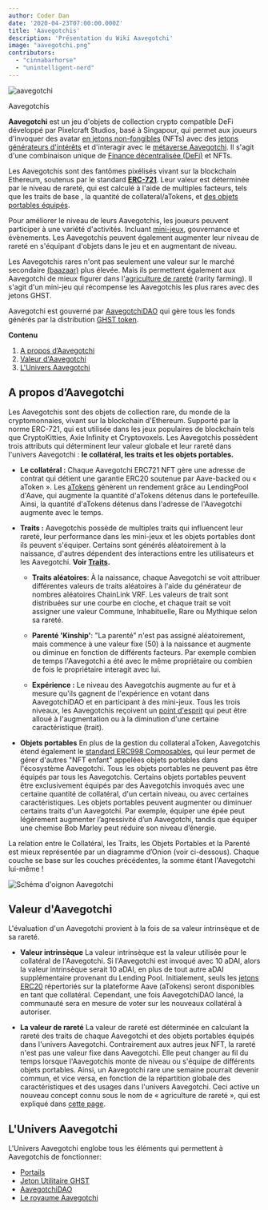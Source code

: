 ```yaml
---
author: Coder Dan
date: '2020-04-23T07:00:00.000Z'
title: 'Aavegotchis'
description: 'Présentation du Wiki Aavegotchi'
image: "aavegotchi.png"
contributors:
  - "cinnabarhorse"
  - "unintelligent-nerd"
---
```


<div class="headerImageContainer">
<img class="headerImage" src="/aavegotchi.png" alt="aavegotchi" />
<p class="headerImageText">Aavegotchis</p>
</div>

**Aavegotchi** est un jeu d'objets de collection crypto compatible DeFi développé par Pixelcraft Studios, basé à Singapour, qui permet aux joueurs d'invoquer des avatar [en jetons non-fongibles](/glossary#non-fungible-token) (NFTs) avec des [jetons générateurs d'intérêts](/spirit-force) et d'interagir avec le [métaverse Aavegotchi](/gotchiverse). Il s'agit d'une combinaison unique de [Finance décentralisée (DeFi)](/glossary#defi-101) et NFTs.

Les Aavegotchis sont des fantômes pixélisés vivant sur la blockchain Ethereum, soutenus par le standard [**ERC-721**](/glossary#erc-721). Leur valeur est déterminée par le niveau de rareté, qui est calculé à l'aide de multiples facteurs, tels que les traits de base [](/traits), la quantité de collateral/aTokens, et [des objets portables équipés](/wearables).

Pour améliorer le niveau de leurs Aavegotchis, les joueurs peuvent participer à une variété d'activités. Incluant [mini-jeux](/minigames), gouvernance et évènements. Les Aavegotchis peuvent également augmenter leur niveau de rareté en s'équipant d'objets dans le jeu et en augmentant de niveau.

Les Aavegotchis rares n'ont pas seulement une valeur sur le marché secondaire [(baazaar)](/baazaar) plus élevée. Mais ils permettent également aux Aavegotchi de mieux figurer dans l'[agriculture de rareté](/rarity-farming) (rarity farming). Il s'agit d'un mini-jeu qui récompense les Aavegotchis les plus rares avec des jetons GHST.

Aavegotchi est gouverné par [AavegotchiDAO](/dao) qui gère tous les fonds générés par la distribution [GHST token](/ghst).

<div class="contentsBox">

**Contenu**

<ol>
<li><a href=#about-aavegotchis>A propos d’Aavegotchi</a></li>
<li><a href=#aavegotchi-value>Valeur d'Aavegotchi</a></li>
<li><a href=#the-aavegotchi-universe>L'Univers Aavegotchi</a></li>
</ol>

</div>

## A propos d’Aavegotchi
Les Aavegotchis sont des objets de collection rare, du monde de la cryptomonnaies, vivant sur la blockchain d'Ethereum. Supporté par la norme ERC-721, qui est utilisée dans les jeux populaires de blockchain tels que CryptoKitties, Axie Infinity et Cryptovoxels. Les Aavegotchis possèdent trois attributs qui déterminent leur valeur globale et leur rareté dans l'univers Aavegotchi : **le collatéral, les traits et les objets portables.**

*  **Le collatéral :** Chaque Aavegotchi ERC721 NFT gère une adresse de contrat qui détient une garantie ERC20 soutenue par Aave-backed ou « aToken ». Les [aTokens](/spirit-force) génèrent un rendement grâce au LendingPool d'Aave, qui augmente la quantité d'aTokens détenus dans le portefeuille. Ainsi, la quantité d'aTokens détenus dans l'adresse de l'Aavegotchi augmente avec le temps.


*  **Traits :** Aavegotchis possède de multiples traits qui influencent leur rareté, leur performance dans les mini-jeux et les objets portables dont ils peuvent s'équiper. Certains sont générés aléatoirement à la naissance, d'autres dépendent des interactions entre les utilisateurs et les Aavegotchi. **Voir [Traits](/traits).**

    * **Traits aléatoires**: À la naissance, chaque Aavegotchi se voit attribuer différentes valeurs de traits aléatoires à l'aide du générateur de nombres aléatoires ChainLink VRF. Les valeurs de trait sont distribuées sur une courbe en cloche, et chaque trait se voit assigner une valeur Commune, Inhabituelle, Rare ou Mythique selon sa rareté.

    *  **Parenté 'Kinship'**: "La parenté" n'est pas assigné aléatoirement, mais commence à une valeur fixe (50) à la naissance et augmente ou diminue en fonction de différents facteurs. Par exemple combien de temps l'Aavegotchi a été avec le même propriétaire ou combien de fois le propriétaire interagit avec lui.

    *  **Expérience :** Le niveau des Aavegotchis augmente au fur et à mesure qu'ils gagnent de l'expérience en votant dans AavegotchiDAO et en participant à des mini-jeux. Tous les trois niveaux, les Aavegotchis reçoivent un [point d'esprit](/glossary#spirit-point) qui peut être alloué à l'augmentation ou à la diminution d'une certaine caractéristique (trait).

* **Objets portables** En plus de la gestion du collateral aToken, Aavegotchis étend également le [standard ERC998 Composables](/glossary#erc-998), qui leur permet de gérer d'autres "NFT enfant" appelées objets portables dans l'écosystème Aavegotchi. Tous les objets portables ne peuvent pas être équipés par tous les Aavegotchis. Certains objets portables peuvent être exclusivement équipés par des Aavegotchis invoqués avec une certaine quantité de collatéral, d'un certain niveau, ou avec certaines caractéristiques. Les objets portables peuvent augmenter ou diminuer certains traits d'un Aavegotchi. Par exemple, équiper une épée peut légèrement augmenter l’agressivité d’un Aavegotchi, tandis que équiper une chemise Bob Marley peut réduire son niveau d’énergie.

La relation entre le Collatéral, les Traits, les Objets Portables et la Parenté est mieux représentée par un diagramme d’Onion (voir ci-dessous). Chaque couche se base sur les couches précédentes, la somme étant l'Aavegotchi lui-même !

<img class = "bodyImage" src = "/introduction/aavegotchi-onion-diagram.png" alt = "Schéma d'oignon Aavegotchi" />

## Valeur d'Aavegotchi
L'évaluation d'un Aavegotchi provient à la fois de sa valeur intrinsèque et de sa rareté.

* **Valeur intrinsèque** La valeur intrinsèque est la valeur utilisée pour le collatéral de l'Aavegotchi. Si l'Aavegotchi est invoqué avec 10 aDAI, alors la valeur intrinsèque serait 10 aDAI, en plus de tout autre aDAI supplémentaire provenant du Lending Pool. Initialement, seuls les [jetons ERC20](/glossary#erc-20) répertoriés sur la plateforme Aave (aTokens) seront disponibles en tant que collatéral. Cependant, une fois AavegotchiDAO lancé, la communauté sera en mesure de voter sur les nouveaux collatéral à autoriser.

* **La valeur de rareté** La valeur de rareté est déterminée en calculant la rareté des traits de chaque Aavegotchi et des objets portables équipés dans l'univers Aavegotchi. Contrairement aux autres jeux NFT, la rareté n'est pas une valeur fixe dans Aavegotchi. Elle peut changer au fil du temps lorsque l'Aavegotchis monte de niveau ou s'équipe de différents objets portables. Ainsi, un Aavegotchi rare une semaine pourrait devenir commun, et vice versa, en fonction de la répartition globale des caractéristiques et des usages dans l'univers Aavegotchi. Ceci active un nouveau concept connu sous le nom de « agriculture de rareté », qui est expliqué dans [cette page](/rarity-farming).

## L'Univers Aavegotchi
L'Univers Aavegotchi englobe tous les éléments qui permettent à Aavegotchis de fonctionner:
* [Portails](/portals)
* [Jeton Utilitaire GHST](/ghst)
* [AavegotchiDAO](/dao)
* [Le royaume Aavegotchi](/gotchiverse)